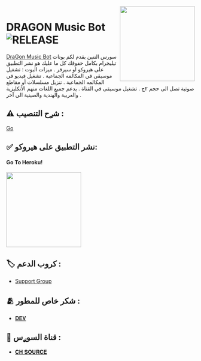 <img src="https://telegra.ph/file/78827dfb6a49b1a8ff0f3.jpg" align="right" width="200" height="200"/>

# DRAGON Music Bot <img src="https://img.shields.io/github/v/release/TeamYukki/YukkiMusicBot?color=black&logo=github&logoColor=black&style=social" alt="RELEASE">

[DraGon Music Bot](https://github.com/alhajjim/aje) سورس التنين يقدم لكم بوتات تيليجرام بكامل حقوقك كل ما عليك هو نشر التطبيق على هيروكو او سيرفر .
ميزات البوت : 
تشغيل موسيقى في المكالمه الجماعية .
تشغيل فيديو في المكالمه الجماعية .
تنزيل مسلسلات أو مقاطع صوتية تصل الى حجم ٢ج .
تشغيل موسيقى في القناة .
يدعم جميع اللغات منهم الأنكليزية والعربية والهندية والصينية الى آخر .

## ⚠️ شࢪح التنصيب :

[Go](https://t.me/YY8GG/80?single)
 

## ✅ نشر التطبيق على هيروكو:

<h4>Go To Heroku!</h4>    
<a href="https://heroku.com/deploy?template=https://github.com/alhajjim/aje"><img src="https://img.shields.io/badge/Deploy%20To%20Heroku-blueviolet?style=for-the-badge&logo=heroku" width="200""/></a>



## 🏷 كروب الدعم :

- [Support Group](https://t.me/MUSICSOURCEDRAGON)



## 🫂 شكر خاص للمطور :

- [𝐃𝐄𝐕](https://t.me/ku_kx)

## 📂 قناة السوࢪس :

- [𝐂𝐇 𝐒𝐎𝐔𝐑𝐂𝐄](https://t.me/YY8GG)
